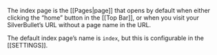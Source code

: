 The index page is the [[Pages|page]] that opens by default when either clicking the “home” button in the [[Top Bar]], or when you visit your SilverBullet’s URL without a page name in the URL.

The default index page’s name is `index`, but this is configurable in the [[SETTINGS]].